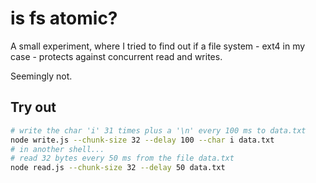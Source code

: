 # is fs atomic?

A small experiment, where I tried to find out if a file system - ext4 in my case - protects against concurrent read and writes.

Seemingly not.

## Try out
```sh
# write the char 'i' 31 times plus a '\n' every 100 ms to data.txt
node write.js --chunk-size 32 --delay 100 --char i data.txt
# in another shell...
# read 32 bytes every 50 ms from the file data.txt 
node read.js --chunk-size 32 --delay 50 data.txt
```

